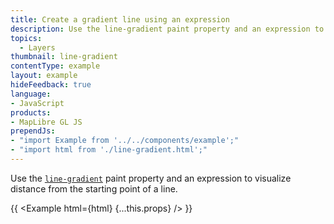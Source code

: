 ```yaml
---
title: Create a gradient line using an expression
description: Use the line-gradient paint property and an expression to visualize distance from the starting point of a line.
topics:
  - Layers
thumbnail: line-gradient
contentType: example
layout: example
hideFeedback: true
language:
- JavaScript
products:
- MapLibre GL JS
prependJs:
- "import Example from '../../components/example';"
- "import html from './line-gradient.html';"
---
```


Use the [`line-gradient`](https://maplibre.org/maplibre-style/layers/#paint-line-line-gradient) paint property and an expression to visualize distance from the starting point of a line.

{{ <Example html={html} {...this.props} /> }}
